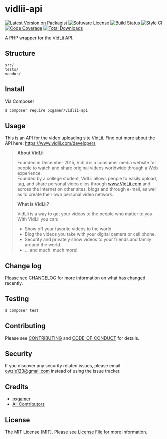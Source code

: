# vidlii-api

[![Latest Version on Packagist][ico-version]][link-packagist]
[![Software License][ico-license]](LICENSE.md)
[![Build Status][ico-travis]][link-travis]
[![Style CI][ico-styleci]][link-styleci]
[![Code Coverage][ico-code-quality]][link-code-quality]
[![Total Downloads][ico-downloads]][link-downloads]

A PHP wrapper for the [VidLii] API.

## Structure

```
src/
tests/
vendor/
```

## Install

Via Composer

``` bash
$ composer require pxgamer/vidlii-api
```

## Usage

This is an API for the video uploading site VidLii. Find out more about the API here: https://www.vidlii.com/developers

>__About VidLii__
>
>Founded in December 2015, VidLii is a consumer media website for people to watch and share original videos worldwide through a Web experience.  
>Founded by a college student, VidLii allows people to easily upload, tag, and share personal video clips through www.VidLii.com and across the Internet on other sites, blogs and through e-mail, as well as to create their own personal video network.  
>
>__What is VidLii?__
>
>VidLii is a way to get your videos to the people who matter to you. With VidLii you can:
>- Show off your favorite videos to the world.
>- Blog the videos you take with your digital camera or cell phone.
>- Security and privately show videos to your friends and family around the world.
>- ... and much. much more!

[VidLii]: https://www.vidlii.com

## Change log

Please see [CHANGELOG](CHANGELOG.md) for more information on what has changed recently.

## Testing

``` bash
$ composer test
```

## Contributing

Please see [CONTRIBUTING](CONTRIBUTING.md) and [CODE_OF_CONDUCT](CODE_OF_CONDUCT.md) for details.

## Security

If you discover any security related issues, please email owzie123@gmail.com instead of using the issue tracker.

## Credits

- [pxgamer][link-author]
- [All Contributors][link-contributors]

## License

The MIT License (MIT). Please see [License File](LICENSE.md) for more information.

[ico-version]: https://img.shields.io/packagist/v/pxgamer/vidlii-api.svg?style=flat-square
[ico-license]: https://img.shields.io/badge/license-MIT-brightgreen.svg?style=flat-square
[ico-travis]: https://img.shields.io/travis/pxgamer/vidlii-api/master.svg?style=flat-square
[ico-styleci]: https://styleci.io/repos/103409056/shield
[ico-code-quality]: https://img.shields.io/codecov/c/github/pxgamer/vidlii-api.svg?style=flat-square
[ico-downloads]: https://img.shields.io/packagist/dt/pxgamer/vidlii-api.svg?style=flat-square

[link-packagist]: https://packagist.org/packages/pxgamer/vidlii-api
[link-travis]: https://travis-ci.org/pxgamer/vidlii-api
[link-styleci]: https://styleci.io/repos/103409056
[link-code-quality]: https://codecov.io/gh/pxgamer/vidlii-api
[link-downloads]: https://packagist.org/packages/pxgamer/vidlii-api
[link-author]: https://github.com/pxgamer
[link-contributors]: ../../contributors
